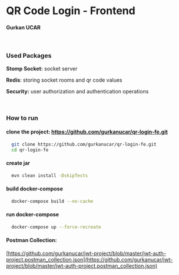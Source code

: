 # QR Code Login - Frontend

#### Gurkan UCAR

&nbsp;



### Used Packages

**Stomp Socket:** socket server

**Redis**: storing socket rooms and qr code values

**Security:** user authorization and authentication operations

&nbsp;

### How to run

#### clone the project: https://github.com/gurkanucar/qr-login-fe.git

```bash
  git clone https://github.com/gurkanucar/qr-login-fe.git
  cd qr-login-fe
```

#### create jar

```bash
  mvn clean install -DskipTests
```

#### build docker-compose

```bash
  docker-compose build --no-cache
```

#### run docker-compose

```bash
  docker-compose up --force-recreate
```

#### Postman Collection:

[https://github.com/gurkanucar/jwt-project/blob/master/jwt-auth-project.postman_collection.json](https://github.com/gurkanucar/jwt-project/blob/master/jwt-auth-project.postman_collection.json)





